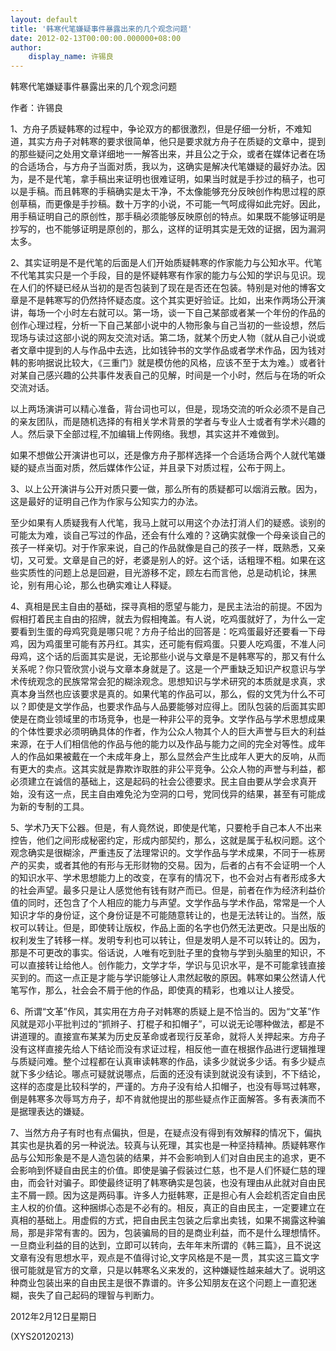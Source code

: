 ```yaml
---
layout: default
title: '韩寒代笔嫌疑事件暴露出来的几个观念问题'
date: 2012-02-13T00:00:00.000000+08:00
author:
    display_name: 许锡良
---
```


韩寒代笔嫌疑事件暴露出来的几个观念问题

作者：许锡良

1、方舟子质疑韩寒的过程中，争论双方的都很激烈，但是仔细一分析，不难知道，其实方舟子对韩寒的要求很简单，他只是要求就方舟子在质疑的文章中，提到的那些疑问之处用文章详细地一一解答出来，并且公之于众，或者在媒体记者在场的合适场合，与方舟子当面对质，我以为，这确实是解决代笔嫌疑的最好办法。因为，是不是代笔，拿手稿出来证明也很难证明，如果当时就是手抄过的稿子，也可以是手稿。而且韩寒的手稿确实是太干净，不太像能够充分反映创作构思过程的原创草稿，而更像是手抄稿。数十万字的小说，不可能一气呵成得如此完好。因此，用手稿证明自己的原创性，那手稿必须能够反映原创的特点。如果既不能够证明是抄写的，也不能够证明是原创的，那么，这样的证明其实是无效的证据，因为漏洞太多。

2、其实证明是不是代笔的后面是人们开始质疑韩寒的作家能力与公知水平。代笔不代笔其实只是一个手段，目的是怀疑韩寒有作家的能力与公知的学识与见识。现在人们的怀疑已经从当初的是否包装到了现在是否还在包装。特别是对他的博客文章是不是韩寒写的仍然持怀疑态度。这个其实更好验证。比如，出来作两场公开演讲，每场一个小时左右就可以。第一场，谈一下自己某部或者某一个年份的作品的创作心理过程，分析一下自己某部小说中的人物形象与自己当初的一些设想，然后现场与读过这部小说的网友交流对话。第二场，就某个历史人物（就从自己小说或者文章中提到的人与作品中去选，比如钱钟书的文学作品或者学术作品，因为钱对韩的影响据说比较大，《三重门》就是模仿他的风格，应该不至于太为难。）或者针对某自己感兴趣的公共事件发表自己的见解，时间是一个小时，然后与在场的听众交流对话。

以上两场演讲可以精心准备，背台词也可以，但是，现场交流的听众必须不是自己的亲友团队，而是随机选择的有相关学术背景的学者与专业人士或者有学术兴趣的人。然后录下全部过程,不加编辑上传网络。我想，其实这并不难做到。

如果不想做公开演讲也可以，还是像方舟子那样选择一个合适场合两个人就代笔嫌疑的疑点当面对质，然后媒体作公证，并且录下对质过程，公布于网上。

3、以上公开演讲与公开对质只要一做，那么所有的质疑都可以烟消云散。因为，这是最好的证明自己作为作家与公知实力的办法。

至少如果有人质疑我有人代笔，我马上就可以用这个办法打消人们的疑惑。谈别的可能太为难，谈自己写过的作品，还会有什么难的？这确实就像一个母亲谈自己的孩子一样亲切。对于作家来说，自己的作品就像是自己的孩子一样，既熟悉，又亲切，又可爱。文章是自己的好，老婆是别人的好。这个话，话粗理不粗。如果在这些实质性的问题上总是回避，目光游移不定，顾左右而言他，总是动机论，抹黑论，别有用心论，那么也确实难让人释疑。

4、真相是民主自由的基础，探寻真相的愿望与能力，是民主法治的前提。不因为假相打着民主自由的招牌，就去为假相掩盖。有人说，吃鸡蛋就好了，为什么一定要看到生蛋的母鸡究竟是哪只呢？方舟子给出的回答是：吃鸡蛋最好还要看一下母鸡，因为鸡蛋里可能有苏丹红。其实，还可能有假鸡蛋。只要人吃鸡蛋，不准人问母鸡，这个话的后面其实是说，无论那些小说与文章是不是韩寒写的，那又有什么关系呢？你只管欣赏小说与文章本身就是了。这是一个严重缺乏知识产权意识与学术传统观念的民族常常会犯的糊涂观念。思想知识与学术研究的本质就是求真，求真本身当然也应该要求是真的。如果代笔的作品可以，那么，假的文凭为什么不可以？即使是文学作品，也要求作品与人品要能够对应得上。团队包装的后面其实即使是在商业领域里的市场竞争，也是一种非公平的竞争。文学作品与学术思想成果的个体性要求必须明确具体的作者，作为公众人物其个人的巨大声誉与巨大的利益来源，在于人们相信他的作品与他的能力以及作品与能力之间的完全对等性。成年人的作品如果被戴在一个未成年身上，那么显然会产生比成年人更大的反响，从而有更大的卖点。这其实就是靠欺诈取胜的非公平竞争。公众人物的声誉与利益，都必须建立在诚信的基础上，这是起码的社会公德要求。民主自由要从学会求真开始，没有这一点，民主自由难免沦为空洞的口号，党同伐异的结果，甚至有可能成为新的专制的工具。

5、学术乃天下公器。但是，有人竟然说，即使是代笔，只要枪手自己本人不出来控告，他们之间形成秘密约定，形成内部契约，那么，这就是属于私权问题。这个观念确实是很糊涂，严重违反了法理常识的。文学作品与学术成果，不同于一栋房产的买卖，或者其他的有形与无形财物的交易。因为，后者的占有不会证明一个人的知识水平、学术思想能力上的改变，在享有的情况下，也不会对占有者形成多大的社会声望。最多只是让人感觉他有钱有财产而已。但是，前者在作为经济利益价值的同时，还包含了个人相应的能力与声望。文学作品与学术作品，常常是一个人知识才华的身份证，这个身份证是不可能随意转让的，也是无法转让的。当然，版权可以转让。但是，即使转让版权，作品上面的名字也仍然无法更改。只是出版的权利发生了转移一样。发明专利也可以转让，但是发明人是不可以转让的。因为，那是不可更改的事实。俗话说，人唯有吃到肚子里的食物与学到头脑里的知识，不可以直接转让给他人。创作能力，文学才华，学识与见识水平，是不可能拿钱直接买到的。而这一点正是才能与学识能够让人肃然起敬的原因。韩寒如果公然请人代笔写作，那么，社会会不屑于他的作品，即使真的精彩，也难以让人接受。

6、所谓“文革”作风，其实用在方舟子对韩寒的质疑上是不恰当的。因为“文革”作风就是邓小平批判过的“抓辫子、打棍子和扣帽子”，可以说无论哪种做法，都是不讲道理的。直接宣布某某为历史反革命或者现行反革命，就将人关押起来。方舟子没有这样直接先给人下结论而没有求证过程，相反他一直在根据作品进行逻辑推理与质疑问难。整个过程都在认真审读韩寒的作品，读多少就说多少话。有多少疑点就下多少结论。哪点可疑就说哪点，后面的还没有读到就说没有读到，不下结论，这样的态度是比较科学的，严谨的。方舟子没有给人扣帽子，也没有辱骂过韩寒，倒是韩寒多次辱骂方舟子，却不肯就他提出的那些疑点作正面解答。多有表演而不是据理表达的嫌疑。

7、当然方舟子有时也有点偏执，但是，在疑点没有得到有效解释的情况下，偏执其实也是执着的另一种说法。较真与认死理，其实也是一种坚持精神。质疑韩寒作品与公知形象是不是人造包装的结果，并不会影响到人们对自由民主的追求，更不会影响到怀疑自由民主的价值。即使是骗子假装过仁慈，也不是人们怀疑仁慈的理由，而会针对骗子。即使最终证明了韩寒确实是包装，也没有理由从此就对自由民主不屑一顾。因为这是两码事。许多人力挺韩寒，正是担心有人会趁机否定自由民主人权的价值。这种捆绑心态是不必有的。相反，真正的自由民主，一定要建立在真相的基础上。用虚假的方式，把自由民主包装之后拿出卖钱，如果不揭露这种骗局，那是非常有害的。因为，包装骗局的目的是商业利益，而不是什么理想情怀。一旦商业利益的目的达到，立即可以转向，去年年末所谓的《韩三篇》，且不说这文章有没有思想水平，观点是不值得讨论,文字风格是不是一贯，其实这三篇文字很可能就是官方的文章，只是以韩寒名义来发的，这种嫌疑性越来越大了。说明这种商业包装出来的自由民主是很不靠谱的。许多公知朋友在这个问题上一直犯迷糊，丧失了自己起码的理智与判断力。

2012年2月12日星期日

(XYS20120213)

